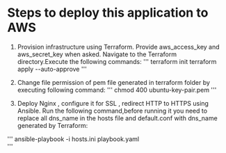 

# Steps to deploy this application to AWS

1. Provision infrastructure using Terraform. Provide aws_access_key and aws_secret_key when asked. Navigate to the Terraform directory.Execute the following commands:
'''
terraform init
terraform apply --auto-approve
'''
2. Change file permission of pem file generated in terraform folder by executing following command:
'''
chmod 400 ubuntu-key-pair.pem
'''

3. Deploy Nginx , configure it for SSL , redirect HTTP to HTTPS using Ansible. Run the following command,before running it you need to replace all dns_name in the hosts file and default.conf with dns_name generated by Terraform:

'''
ansible-playbook -i hosts.ini playbook.yaml  
'''



